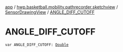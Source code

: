 [app](../../index.md) / [hwp.basketball.mobility.pathrecorder.sketchview](../index.md) / [SensorDrawingView](index.md) / [ANGLE_DIFF_CUTOFF](.)

# ANGLE_DIFF_CUTOFF

`var ANGLE_DIFF_CUTOFF: `[`Double`](https://kotlinlang.org/api/latest/jvm/stdlib/kotlin/-double/index.html)